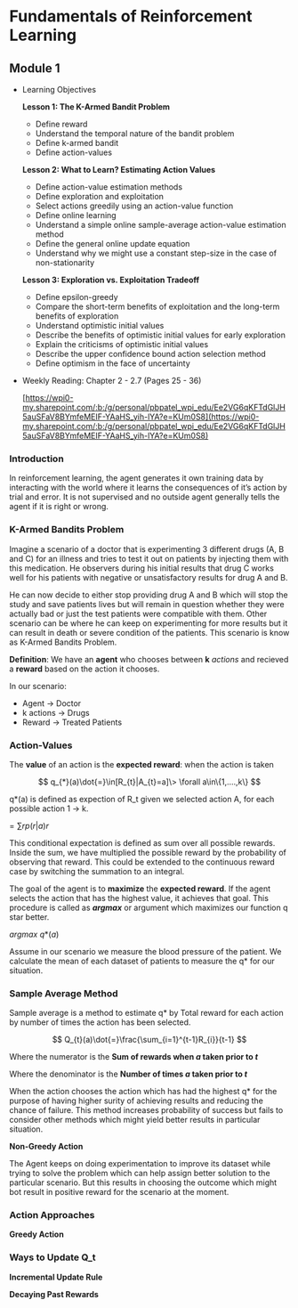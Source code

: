 # Fundamentals of Reinforcement Learning

## Module 1

- Learning Objectives
    
    **Lesson 1: The K-Armed Bandit Problem**
    
    - Define reward
    - Understand the temporal nature of the bandit problem
    - Define k-armed bandit
    - Define action-values
    
    **Lesson 2: What to Learn? Estimating Action
    Values**
    
    - Define action-value estimation methods
    - Define exploration and exploitation
    - Select actions greedily using an action-value function
    - Define online learning
    - Understand a simple online sample-average action-value estimation
    method
    - Define the general online update equation
    - Understand why we might use a constant step-size in the case of
    non-stationarity
    
    **Lesson 3: Exploration vs. Exploitation Tradeoff**
    
    - Define epsilon-greedy
    - Compare the short-term benefits of exploitation and the long-term
    benefits of exploration
    - Understand optimistic initial values
    - Describe the benefits of optimistic initial values for early
    exploration
    - Explain the criticisms of optimistic initial values
    - Describe the upper confidence bound action selection method
    - Define optimism in the face of uncertainty
- Weekly Reading: Chapter 2 - 2.7 (Pages 25 - 36)
    
    [https://wpi0-my.sharepoint.com/:b:/g/personal/pbpatel_wpi_edu/Ee2VG6qKFTdGlJH5auSFaV8BYmfeMEIF-YAaHS_yih-lYA?e=KUm0S8](https://wpi0-my.sharepoint.com/:b:/g/personal/pbpatel_wpi_edu/Ee2VG6qKFTdGlJH5auSFaV8BYmfeMEIF-YAaHS_yih-lYA?e=KUm0S8)
    

### Introduction

In reinforcement learning, the agent generates it own training data
by interacting with the world where it learns the consequences of it’s
action by trial and error. It is not supervised and no outside agent
generally tells the agent if it is right or wrong.

### K-Armed Bandits Problem

Imagine a scenario of a doctor that is experimenting 3 different
drugs (A, B and C) for an illness and tries to test it out on patients
by injecting them with this medication. He observers during his initial
results that drug C works well for his patients with negative or
unsatisfactory results for drug A and B.

He can now decide to either stop providing drug A and B which will
stop the study and save patients lives but will remain in question
whether they were actually bad or just the test patients were compatible
with them. Other scenario can be where he can keep on experimenting for
more results but it can result in death or severe condition of the
patients. This scenario is know as K-Armed Bandits Problem.

**Definition**: We have an **agent** who
chooses between **k** *actions* and recieved a
**reward** based on the action it chooses.

In our scenario:

- Agent → Doctor
- k actions → Drugs
- Reward → Treated Patients

### Action-Values

The **value** of an action is the **expected
reward**: when the action is taken

$$
q_{*}(a)\dot{=}\in[R_{t}|A_{t}=a]\> \forall a\in\{1,....,k\}
$$

q*(a) is defined as expection of R_t given we selected action A, for
each possible action 1 → k.

= ∑*rp*(*r*|*a*)*r*

This conditional expectation is defined as sum over all possible
rewards. Inside the sum, we have multiplied the possible reward by the
probability of observing that reward. This could be extended to the
continuous reward case by switching the summation to an integral.

The goal of the agent is to **maximize** the
**expected reward**. If the agent selects the action that
has the highest value, it achieves that goal. This procedure is called
as ***argmax*** or argument which maximizes our
function q star better.

*argmax* *q**(*a*)

Assume in our scenario we measure the blood pressure of the patient.
We calculate the mean of each dataset of patients to measure the q* for
our situation.

### Sample Average Method

Sample average is a method to estimate q* by Total reward for each
action by number of times the action has been selected.

$$
Q_{t}(a)\dot{=}\frac{\sum_{i=1}^{t-1}R_{i}}{t-1}
$$

Where the numerator is the **Sum of rewards when *a*
taken prior to *t***

Where the denominator is the **Number of times *a* taken
prior to *t***

When the action chooses the action which has had the highest q* for
the purpose of having higher surity of achieving results and reducing
the chance of failure. This method increases probability of success but
fails to consider other methods which might yield better results in
particular situation.

**Non-Greedy Action**

The Agent keeps on doing experimentation to improve its dataset while
trying to solve the problem which can help assign better solution to the
particular scenario. But this results in choosing the outcome which
might bot result in positive reward for the scenario at the moment.

### Action Approaches

**Greedy Action**

### **Ways to Update Q_t**

**Incremental Update Rule**

**Decaying Past Rewards**